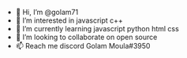 - 👋 Hi, I’m @golam71
- 👀 I’m interested in javascript  c++
- 🌱 I’m currently learning javascript python html css 
- 💞️ I’m looking to collaborate on open source
- 📫 Reach me discord Golam Moula#3950

<!---
Golam-moula/Golam-moula is a ✨ special ✨ repository because its `README.md` (this file) appears on your GitHub profile.
You can click the Preview link to take a look at your changes.
--->
